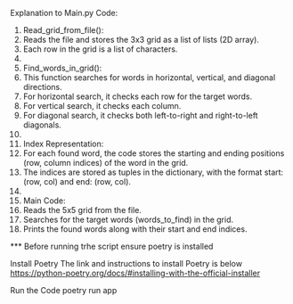 Explanation to Main.py Code:
1.	Read_grid_from_file():
2.	Reads the file and stores the 3x3 grid as a list of lists (2D array).
3.	Each row in the grid is a list of characters.
4.	
5.	Find_words_in_grid():
6.	This function searches for words in horizontal, vertical, and diagonal directions.
7.	For horizontal search, it checks each row for the target words.
8.	For vertical search, it checks each column.
9.	For diagonal search, it checks both left-to-right and right-to-left diagonals.
10.	
11.	Index Representation:
12.	For each found word, the code stores the starting and ending positions (row, column indices) of the word in the grid.
13.	The indices are stored as tuples in the dictionary, with the format start: (row, col) and end: (row, col).
14.
15.	Main Code:
16.	Reads the 5x5 grid from the file.
17.	Searches for the target words (words_to_find) in the grid.
18.	Prints the found words along with their start and end indices.


*** Before running trhe script ensure poetry is installed

Install Poetry
The link and instructions to install Poetry is below
https://python-poetry.org/docs/#installing-with-the-official-installer

Run the Code
poetry run app
